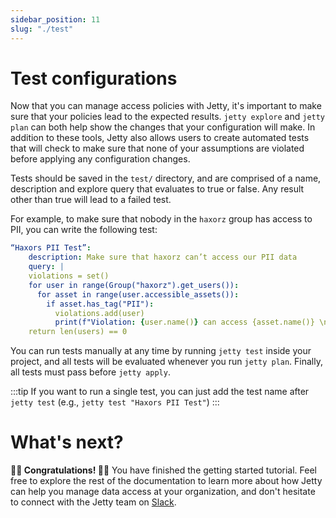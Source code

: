 ```yaml
---
sidebar_position: 11
slug: "./test"
---
```


# Test configurations

Now that you can manage access policies with Jetty, it's important to make sure that your policies lead to the expected results. `jetty explore` and `jetty plan` can both help show the changes that your configuration will make. In addition to these tools, Jetty also allows users to create automated tests that will check to make sure that none of your assumptions are violated before applying any configuration changes.

Tests should be saved in the `test/` directory, and are comprised of a name, description and explore query that evaluates to true or false. Any result other than true will lead to a failed test.

For example, to make sure that nobody in the `haxorz` group has access to PII, you can write the following test:

```yaml
“Haxors PII Test”:
	description: Make sure that haxorz can’t access our PII data
	query: |
    violations = set()
    for user in range(Group("haxorz").get_users()):
      for asset in range(user.accessible_assets()):
        if asset.has_tag("PII"):
          violations.add(user)
          print(f"Violation: {user.name()} can access {asset.name()} \n")
    return len(users) == 0

```

You can run tests manually at any time by running `jetty test` inside your project, and all tests will be evaluated whenever you run `jetty plan`. Finally, all tests must pass before `jetty apply`.

:::tip
If you want to run a single test, you can just add the test name after `jetty test` (e.g., `jetty test "Haxors PII Test"`)
:::

# What's next?

**🎉🎉 Congratulations! 🎉🎉** You have finished the getting started tutorial. Feel free to explore the rest of the documentation to learn more about how Jetty can help you manage data access at your organization, and don't hesitate to connect with the Jetty team on [Slack](#).
